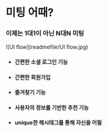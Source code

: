 # 미팅 어때?

### 이제는 1대1이 아닌 N대N 미팅



![UI flow](readmefile/UI flow.jpg)


* #### 간편한 소셜 로그인 기능

* #### 간편한 회원가입

* #### 즐겨찾기 기능 

* #### 사용자의 정보를 기반한 추천 기능

* #### unique한 해시태그를 통해 자신을 어필
